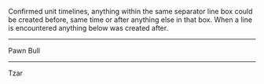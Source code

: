 Confirmed unit timelines, anything within the same separator line box could be created before, same time or after anything else in that box. When a line is encountered anything below was created after.


-------------------------------------------------------------
Pawn
Bull

-------------------------------------------------------------
Tzar
